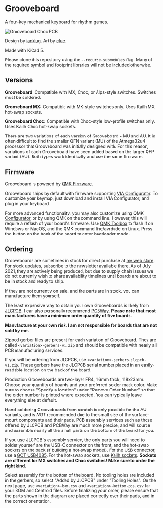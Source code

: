 # Grooveboard
A four-key mechanical keyboard for rhythm games.

![Grooveboard Choc PCB](https://i.imgur.com/wbMkbHX.jpg)

Design by [ianklug](https://ianklug.com). Art by [clue](https://clue.graphics).

Made with KiCad 5.

Please clone this repository using the `--recurse-submodules` flag. Many of the required symbol and footprint libraries will not be included otherwise.

## Versions

**Grooveboard:** Compatible with MX, Choc, or Alps-style switches. Switches must be soldered.

**Grooveboard MX:** Compatible with MX-style switches only. Uses Kailh MX hot-swap sockets.

**Grooveboard Choc:** Compatible with Choc-style low-profile switches only. Uses Kailh Choc hot-swap sockets.

There are two variations of each version of Grooveboard - MU and AU. It is often difficult to find the smaller QFN variant (MU) of the Atmega32u4 processor that Grooveboard was initially designed with. For this reason, variations of each Grooveboard have been added based on the larger QFP variant (AU). Both types work identically and use the same firmware.

## Firmware

Grooveboard is powered by [QMK Firmware](https://qmk.fm).

Grooveboard ships by default with firmware supporting [VIA Configurator](https://caniusevia.com). To customize your keymap, just download and install VIA Configurator, and plug in your keyboard.

For more advanced functionality, you may also customize using [QMK Configurator](https://config.qmk.fm), or by using QMK on the command line. However, this will require a reflash of your board's firmware. Use [QMK Toolbox](https://github.com/qmk/qmk_toolbox) to flash if on Windows or MacOS, and the QMK command line/avrdude on Linux. Press the button on the back of the board to enter bootloader mode.

## Ordering

Grooveboards are sometimes in stock for direct purchase at [my web store](https://shop.ianklug.com/products/grooveboard). For stock updates, subscribe to the newsletter available there. As of July 2021, they are actively being produced, but due to supply chain issues we do not currently wish to share availability timelines until boards are about to be in stock and ready to ship.

If they are not currently on sale, and the parts are in stock, you can manufacture them yourself.

The least expensive way to obtain your own Grooveboards is likely from [JLCPCB](https://jlcpcb.com). I can also personally recommend [PCBWay](https://pcbway.com/). **Please note that most manufacturers have a minimum order quantity of five boards.**

**Manufacture at your own risk. I am not responsible for boards that are not sold by me.**

Zipped gerber files are present for each variation of Grooveboard. They are called `<variation>-gerbers-v1.zip` and should be compatible with nearly all PCB manufacturing services.

If you will be ordering from JLCPCB, use `<variation>-gerbers-jlcpcb-v1.zip`. These gerbers have the JLCPCB serial number placed in an easily-readable location on the back of the board.

Production Grooveboards are two-layer FR4, 1.6mm thick, 118x23mm. Choose your quantity of boards and your preferred solder mask color. Make sure to choose "Specify a location" under "Remove Order Number" so that the order number is printed where expected. You can typically leave everything else at default.

Hand-soldering Grooveboards from scratch is only possible for the AU variants, and is *NOT* recommended due to the small size of the surface-mount components and their pads. PCB assembly services such as those offered by JLCPCB and PCBWay are much more precise, and will source and assemble nearly all the small parts on the bottom of the board for you. 

If you use JLCPCB's assembly service, the only parts you will need to solder yourself are the USB-C connector on the front, and the hot-swap sockets on the back (if building a hot-swap model). For the USB connector, use a [GCT USB4085](https://gct.co/connector/usb4085). For the hot-swap sockets, use [Kailh sockets](https://www.kailhswitch.com/mechanical-keyboard-switches/box-switches/mechanical-keyboard-switches-kailh-pcb-socket.html). **Sockets are different for MX switches and Choc switches! Make sure to order the right kind.**

Select assembly for the bottom of the board. No tooling holes are included in the gerbers, so select "Added by JLCPCB" under "Tooling Holes". On the next page, use `<variation>-bom.csv` and `<variation>-bottom-pos.csv` for your BOM and Centroid files. Before finalizing your order, please ensure that the parts shown in the diagram are placed correctly over their pads, and in the correct orientation.
